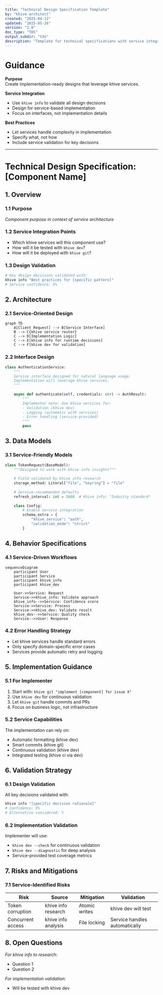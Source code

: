 ```yaml
---
title: "Technical Design Specification Template"
by: "khive-architect"
created: "2025-04-12"
updated: "2025-05-26"
version: "2.0"
doc_type: "TDS"
output_subdir: "tds"
description: "Template for technical specifications with service integration"
---
```


# Guidance

**Purpose**\
Create implementation-ready designs that leverage khive services.

**Service Integration**

- Use `khive info` to validate all design decisions
- Design for service-based implementation
- Focus on interfaces, not implementation details

**Best Practices**

- Let services handle complexity in implementation
- Specify what, not how
- Include service validation for key decisions

---

# Technical Design Specification: [Component Name]

## 1. Overview

### 1.1 Purpose

_Component purpose in context of service architecture_

### 1.2 Service Integration Points

- Which khive services will this component use?
- How will it be tested with `khive dev`?
- How will it be deployed with `khive git`?

### 1.3 Design Validation

```bash
# Key design decisions validated with:
khive info "Best practices for [specific pattern]"
# Service confidence: X%
```

## 2. Architecture

### 2.1 Service-Oriented Design

```mermaid
graph TD
    A[Client Request] --> B[Service Interface]
    B --> C{khive service router}
    C --> D[Implementation Logic]
    C --> E[khive info for runtime decisions]
    C --> F[khive dev for validation]
```

### 2.2 Interface Design

```python
class AuthenticationService:
    """
    Service interface designed for natural language usage.
    Implementation will leverage khive services.
    """
    
    async def authenticate(self, credentials: str) -> AuthResult:
        """
        Implementer note: Use khive services for:
        - Validation (khive dev)
        - Logging (automatic with services)
        - Error handling (service-provided)
        """
        pass
```

## 3. Data Models

### 3.1 Service-Friendly Models

```python
class TokenRequest(BaseModel):
    """Designed to work with khive info insights"""
    
    # Field validated by khive info research
    storage_method: Literal["file", "keyring"] = "file"
    
    # Service-recommended defaults
    refresh_interval: int = 3600  # khive info: "Industry standard"
    
    class Config:
        # Enable service integration
        schema_extra = {
            "khive_service": "auth",
            "validation_mode": "strict"
        }
```

## 4. Behavior Specifications

### 4.1 Service-Driven Workflows

```mermaid
sequenceDiagram
    participant User
    participant Service
    participant khive_info
    participant khive_dev

    User->>Service: Request
    Service->>khive_info: Validate approach
    khive_info-->>Service: Confidence score
    Service->>Service: Process
    Service->>khive_dev: Validate result
    khive_dev-->>Service: Quality check
    Service-->>User: Response
```

### 4.2 Error Handling Strategy

- Let khive services handle standard errors
- Only specify domain-specific error cases
- Services provide automatic retry and logging

## 5. Implementation Guidance

### 5.1 For Implementer

1. Start with: `khive git "implement [component] for issue X"`
2. Use `khive dev` for continuous validation
3. Let `khive git` handle commits and PRs
4. Focus on business logic, not infrastructure

### 5.2 Service Capabilities

The implementation can rely on:

- Automatic formatting (khive dev)
- Smart commits (khive git)
- Continuous validation (khive dev)
- Integrated testing (khive ci via dev)

## 6. Validation Strategy

### 6.1 Design Validation

All key decisions validated with:

```bash
khive info "[specific decision rationale]"
# Confidence: X%
# Alternative considered: Y
```

### 6.2 Implementation Validation

Implementer will use:

- `khive dev --check` for continuous validation
- `khive dev --diagnostic` for deep analysis
- Service-provided test coverage metrics

## 7. Risks and Mitigations

### 7.1 Service-Identified Risks

| Risk              | Source              | Mitigation    | Validation                    |
| ----------------- | ------------------- | ------------- | ----------------------------- |
| Token corruption  | khive info research | Atomic writes | khive dev will test           |
| Concurrent access | khive info analysis | File locking  | Service handles automatically |

## 8. Open Questions

_For khive info to research:_

- Question 1
- Question 2

_For implementation validation:_

- Will be tested with khive dev

